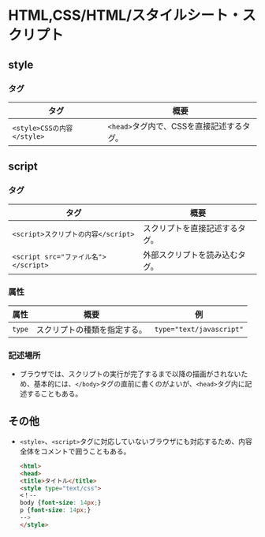 # HTML,CSS/HTML/スタイルシート・スクリプト

## style

### タグ

| タグ                       | 概要                                      |
| -------------------------- | ----------------------------------------- |
| `<style>CSSの内容</style>` | `<head>`タグ内で、CSSを直接記述するタグ。 |

## script

### タグ

| タグ                                 | 概要                           |
| ------------------------------------ | ------------------------------ |
| `<script>スクリプトの内容</script>`  | スクリプトを直接記述するタグ。 |
| `<script src="ファイル名"></script>` | 外部スクリプトを読み込むタグ。 |

### 属性

| 属性   | 概要                         | 例                       |
| ------ | ---------------------------- | ------------------------ |
| `type` | スクリプトの種類を指定する。 | `type="text/javascript"` |

### 記述場所

- ブラウザでは、スクリプトの実行が完了するまで以降の描画がされないため、基本的には、`</body>`タグの直前に書くのがよいが、`<head>`タグ内に記述することもある。

## その他

- `<style>`、`<script>`タグに対応していないブラウザにも対応するため、内容全体をコメントで囲うこともある。

  ```html
  <html>
  <head>
  <title>タイトル</title>
  <style type="text/css">
  <！--
  body {font-size: 14px;}
  p {font-size: 14px;}
  --> 
  </style>
  ```
